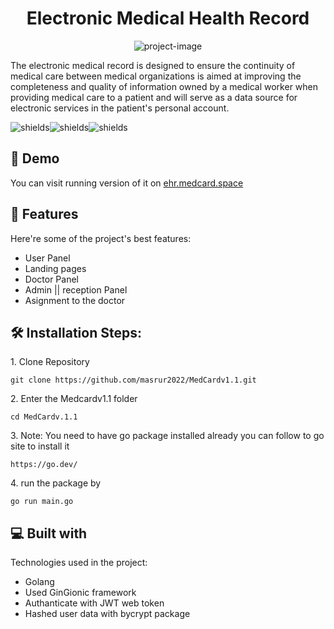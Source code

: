 <h1 align="center" id="title">Electronic Medical Health Record</h1>

<p align="center"><img src="https://github.com/masrur-qr/MedCard/blob/main/static/MedCard.png" alt="project-image"></p>

<p id="description">The electronic medical record is designed to ensure the continuity of medical care between medical organizations is aimed at improving the completeness and quality of information owned by a medical worker when providing medical care to a patient and will serve as a data source for electronic services in the patient's personal account.</p>

<p align="start"><img src="https://img.shields.io/badge/Masrur-Passed-red" alt="shields"><img src="https://img.shields.io/static/v1?label=Masrur&amp;message=Done&amp;color=green" alt="shields"><img src="https://img.shields.io/badge/dynamic/yaml?color=red&amp;label=Masrur&amp;prefix=pref&amp;query=home&amp;suffix=suf&amp;url=https%3A%2F%2Fehrback.medcard.space%2Fstatic%2Fuploadfille%2Fupload-1718260545.jpg?style=for-the-badge&amp;logo=appveyor" alt="shields"></p>

<h2>🚀 Demo</h2>

You can visit running version of it on [ehr.medcard.space](ehr.medcard.space)

  
  
<h2>🧐 Features</h2>

Here're some of the project's best features:

*   User Panel
*   Landing pages
*   Doctor Panel
*   Admin || reception Panel
*   Asignment to the doctor

<h2>🛠️ Installation Steps:</h2>

<p>1. Clone Repository</p>

```
git clone https://github.com/masrur2022/MedCardv1.1.git
```

<p>2. Enter the Medcardv1.1 folder</p>

```
cd MedCardv.1.1
```

<p>3. Note: You need to have go package installed already you can follow to go site to install it</p>

```
https://go.dev/
```

<p>4. run the package by</p>

```
go run main.go
```
  
  
<h2>💻 Built with</h2>

Technologies used in the project:

*   Golang
*   Used GinGionic framework
*   Authanticate with JWT web token
*   Hashed user data with bycrypt package

